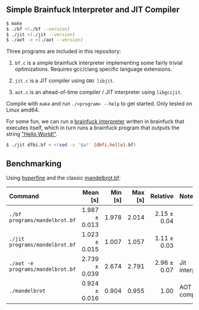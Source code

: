 Simple Brainfuck Interpreter and JIT Compiler
---

```sh
$ make
$ ./bf <(./bf --version)
$ ./jit <(./jit --version)
$ ./aot -e <(./aot --version)
```

Three programs are included in this repository:

1. `bf.c` is a simple brainfuck interpreter implementing some fairly
   trivial optimizations. Requires gcc/clang specific language extensions.

2. `jit.c` is a JIT compiler using `GNU libjit`.

3. `aot.c` is an ahead-of-time compiler / JIT interpreter using `libgccjit`.

Compile with `make` and run `./<program> --help` to get started. Only tested on Linux amd64.

For some fun, we can run a [brainfuck
interpreter](https://esolangs.org/wiki/Dbfi) written in brainfuck that
executes itself, which in turn runs a brainfuck program that outputs
the string ["Hello World!"](https://sv.wikipedia.org/wiki/Brainfuck#Hello_World!).

```sh
$ ./jit dfbi.bf < <(sed -s '$a!' {dbfi,hello}.bf)
```

## Benchmarking

Using [hyperfine](https://github.com/sharkdp/hyperfine) and the
classic
[mandelbrot.bf](http://esoteric.sange.fi/brainfuck/utils/mandelbrot/):

| Command | Mean [s] | Min [s] | Max [s] | Relative | Note |
|:---|---:|---:|---:|---:|:--|
| `./bf programs/mandelbrot.bf` | 1.987 ± 0.013 | 1.978 | 2.014 | 2.15 ± 0.04 | |
| `./jit programs/mandelbrot.bf` | 1.023 ± 0.015 | 1.007 | 1.057 | 1.11 ± 0.03 | |
| `./aot -e programs/mandelbrot.bf` | 2.739 ± 0.039 | 2.674 | 2.791 | 2.96 ± 0.07 | Jit interpreted |
| `./mandelbrot` | 0.924 ± 0.016 | 0.904 | 0.955 | 1.00 | AOT compiled |
